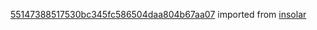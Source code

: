 [55147388517530bc345fc586504daa804b67aa07](https://github.com/insolar/insolar/commit/55147388517530bc345fc586504daa804b67aa07) imported from [insolar](https://github.com/insolar/insolar)

